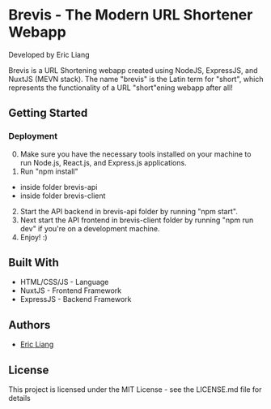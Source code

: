 # Brevis - The Modern URL Shortener Webapp
Developed by Eric Liang

Brevis is a URL Shortening webapp created using NodeJS, ExpressJS, and NuxtJS (MEVN stack). The name "brevis" is the Latin term for "short", which represents the functionality of a URL "short"ening webapp after all!

## Getting Started
### Deployment
0. Make sure you have the necessary tools installed on your machine to run Node.js, React.js, and Express.js applications.
1. Run "npm install"
  - inside folder brevis-api
  - inside folder brevis-client
2. Start the API backend in brevis-api folder by running "npm start".
3. Next start the API frontend in brevis-client folder by running "npm run dev" if you're on a development machine.
4. Enjoy! :)

## Built With
- HTML/CSS/JS - Language
- NuxtJS - Frontend Framework
- ExpressJS - Backend Framework

## Authors
- [Eric Liang](https://www.eric-liang.com)

## License
This project is licensed under the MIT License - see the LICENSE.md file for details

